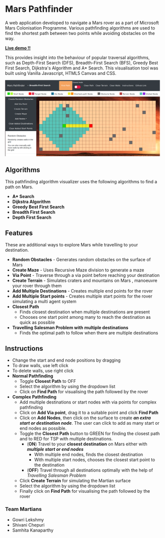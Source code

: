 # Mars Pathfinder

A web application developed to navigate a Mars rover as a part of Microsoft Mars Colonisation Programme. Various pathfinding algorithms are used to find the shortest path between two points while avoiding obstacles on the way.  

[**Live demo !!**](https://marspathfinder.herokuapp.com/)

This provides insight into the behaviour of popular traversal algorithms, such as Depth-First Search (DFS), Breadth-First Search (BFS), Greedy Best First Search, Dijkstra's Algorithm and A* Search.
This visualisation tool was built using Vanilla Javascript, HTML5 Canvas and CSS.

![Screenshot](model.png)

## Algorithms 
This pathfinding algorithm visualizer uses the following algorithms to find a path on Mars.
  - **A\* Search** 
  - **Dijkstra Algorithm** 
  - **Greedy Best First Search**
  - **Breadth First Search**
  - **Depth First Search**

## Features 
These are additional ways to explore Mars while travelling to your destination.
  - **Random Obstacles**            - Generates random obstacles on the surface of Mars 
  - **Create Maze**                 - Uses Recursive Maze division to generate a maze 
  - **Via Point**                  - Traverse through a via point before reaching your destination
  - **Create Terrain**              - Simulates craters and mountains on Mars , manoeuvre your rover through them 
  - **Add Multiple Destinations**   - Creates multiple end points for the rover 
  - **Add Multiple Start points**   - Creates multiple start points for the rover simulating a multi agent system
  - **Closest Path**                
    - Finds closest destination when multiple destinations are present 
    - Chooses one start point among many to reach the destination as quick as possible
 - **Travelling Salesman Problem with multiple destinations**
    - Finds the optimal path to follow when there are multiple destinations 

## Instructions
 - Change the start and end node positions by dragging
 - To draw walls, use left click
 - To delete walls, use right click
 - **Normal Pathfinding**
   - Toggle **Closest Path** to OFF 
   - Select the algorithm by using the dropdown list 
   - Click on **Find Path** for visualising the path followed by the rover 
 - **Complex Pathfinding**
   - Add multiple destinations or start nodes with via points for complex pathfinding    
   - Click on **Add Via point**, drag it to a suitable point and click **Find Path** 
   - Click on **Add Nodes**, then click on the surface to create _**an extra start or destination node**_. The user can click to add as many start or end nodes as possible.
   - Toggle the **Closest Path** button to GREEN for finding the closest path and to RED for TSP with multiple destinations. 
     - (**ON**) Travel to your **closest destination** on Mars either with **_multiple start or end nodes_**
        - With multiple end nodes, finds the closest destination
        - With multiple start nodes, chooses the closest start point to the destination
     - (**OFF**) Travel through all destinations optimally with the help of _Travelling Salesman Problem_
    - Click **Create Terrain** for simulating the Martian surface      
    - Select the algorithm by using the dropdown list 
    - Finally click on **Find Path** for visualising the path followed by the rover 

### Team Martians
 - Gowri Lekshmy 
 - Shivani Chepuri
 - Samhita Kanaparthy
